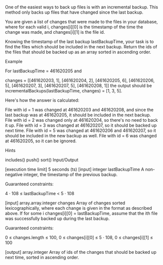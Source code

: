 One of the easiest ways to back up files is with an incremental backup. This method only backs up files that have changed since the last backup.

You are given a list of changes that were made to the files in your database, where for each valid i, changes[i][0] is the timestamp of the time the change was made, and changes[i][1] is the file id.

Knowing the timestamp of the last backup lastBackupTime, your task is to find the files which should be included in the next backup. Return the ids of the files that should be backed up as an array sorted in ascending order.

Example

For lastBackupTime = 461620205 and

changes = [[461620203, 1], [461620204, 2], [461620205, 6], [461620206, 5], [461620207, 3], [461620207, 5], [461620208, 1]] the output should be incrementalBackups(lastBackupTime, changes) = [1, 3, 5].

Here's how the answer is calculated:

File with id = 1 was changed at 461620203 and 461620208, and since the last backup was at 461620205, it should be included in the next backup. File with id = 2 was changed only at 461620204, so there's no need to back it up. File with id = 3 was changed at 461620207, so it should be backed up next time. File with id = 5 was changed at 461620206 and 461620207, so it should be included in the new backup as well. File with id = 6 was changed at 461620205, so it can be ignored.

Hints

includes()
push()
sort()
Input/Output

[execution time limit] 5 seconds (ts)
[input] integer lastBackupTime
A non-negative integer, the timestamp of the previous backup.

Guaranteed constraints:

4 · 108 ≤ lastBackupTime < 5 · 108

[input] array.array.integer changes
Array of changes sorted lexicographically, where each change is given in the format as described above. If for some i changes[i][0] = lastBackupTime, assume that the ith file was successfully backed up during the last backup.

Guaranteed constraints:

0 ≤ changes.length ≤ 100, 0 ≤ changes[i][0] ≤ 5 · 108, 0 ≤ changes[i][1] ≤ 100

[output] array.integer Array of ids of the changes that should be backed up next time, sorted in ascending order.
